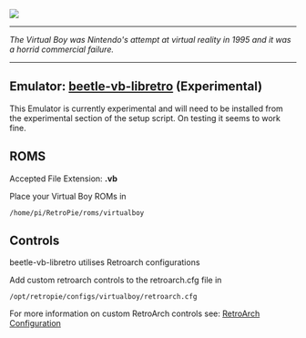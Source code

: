 ![](http://upload.wikimedia.org/wikipedia/commons/b/b9/Virtual_Boy_Logo.png)
***
_The Virtual Boy was Nintendo's attempt at virtual reality in 1995 and it was a horrid commercial failure._

***
## Emulator: [beetle-vb-libretro](https://github.com/libretro/beetle-vb-libretro) (Experimental)
This Emulator is currently experimental and will need to be installed from the experimental section of the setup script.  On testing it seems to work fine.

## ROMS
Accepted File Extension: **.vb**

Place your Virtual Boy ROMs in 
```
/home/pi/RetroPie/roms/virtualboy
```

## Controls

beetle-vb-libretro utilises Retroarch configurations

Add custom retroarch controls to the retroarch.cfg file in
```shell
/opt/retropie/configs/virtualboy/retroarch.cfg
```
For more information on custom RetroArch controls see: [RetroArch Configuration](https://github.com/petrockblog/RetroPie-Setup/wiki/RetroArch-Configuration)